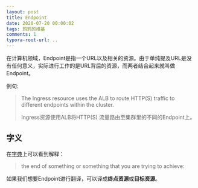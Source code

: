 ```yaml
---
layout: post
title: Endpoint
date: 2020-07-20 00:00:02
tags: 鸦鸦的维基
comments: 1
typora-root-url: ..
---
```


在计算机领域，Endpoint是指一个URL以及相关的资源。由于单纯提及URL是没有任何意义，实际进行工作的是URL背后的资源，而两者结合起来就叫做Endpoint。

例句:

> The Ingress resource uses the ALB to route HTTP(S) traffic to different endpoints within the cluster.
>
> Ingress资源使用ALB将HTTP(S) 流量路由至集群里的不同的Endpoint上。

## 字义

在[字典](https://dictionary.cambridge.org/dictionary/english/endpoint)上可以看到解释：

> the end of something or something that you are trying to achieve:

如果我们想要Endpoint进行翻译，可以译成**终点资源**或**目标资源**。